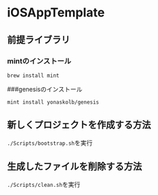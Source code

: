 # iOSAppTemplate

## 前提ライブラリ

### mintのインストール

`brew install mint`

###genesisのインストール

`mint install yonaskolb/genesis`

## 新しくプロジェクトを作成する方法

`./Scripts/bootstrap.sh`を実行

## 生成したファイルを削除する方法

`./Scripts/clean.sh`を実行
